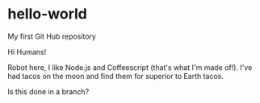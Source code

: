 # hello-world
My first Git Hub repository

Hi Humans!

Robot here, I like Node.js and Coffeescript (that's what I'm made of!).
I've had tacos on the moon and find them for superior to Earth tacos.

Is this done in a branch?
